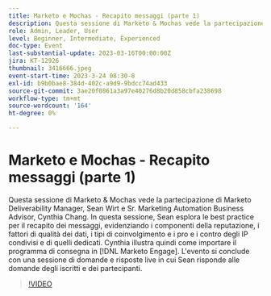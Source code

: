 ```yaml
---
title: Marketo e Mochas - Recapito messaggi (parte 1)
description: Questa sessione di Marketo & Mochas vede la partecipazione di Marketo Deliverability Manager, Sean Wirt e Sr. Marketing Automation Business Advisor, Cynthia Chang. In questa sessione, Sean esplora le best practice per il recapito dei messaggi, evidenziando i componenti della reputazione, i fattori di qualità dei dati, i tipi di coinvolgimento e i pro e i contro degli IP condivisi e di quelli dedicati. Cynthia illustra quindi come importare il programma di consegna in [!DNL Marketo Engage]. L'evento si conclude con una sessione di domande e risposte live in cui Sean risponde alle domande degli iscritti e dei partecipanti.
role: Admin, Leader, User
level: Beginner, Intermediate, Experienced
doc-type: Event
last-substantial-update: 2023-03-16T00:00:00Z
jira: KT-12926
thumbnail: 3416666.jpeg
event-start-time: 2023-3-24 08:30-8
exl-id: b9b0bae8-384d-402c-a9d9-9bdcc74ad433
source-git-commit: 3ae20f0861a3a97e40276d8b20d858cbfa238698
workflow-type: tm+mt
source-wordcount: '164'
ht-degree: 0%

---
```


# Marketo e Mochas - Recapito messaggi (parte 1)

Questa sessione di Marketo &amp; Mochas vede la partecipazione di Marketo Deliverability Manager, Sean Wirt e Sr. Marketing Automation Business Advisor, Cynthia Chang. In questa sessione, Sean esplora le best practice per il recapito dei messaggi, evidenziando i componenti della reputazione, i fattori di qualità dei dati, i tipi di coinvolgimento e i pro e i contro degli IP condivisi e di quelli dedicati. Cynthia illustra quindi come importare il programma di consegna in [!DNL Marketo Engage]. L&#39;evento si conclude con una sessione di domande e risposte live in cui Sean risponde alle domande degli iscritti e dei partecipanti.

>[!VIDEO](https://video.tv.adobe.com/v/3416666/?quality=12&learn=on)
